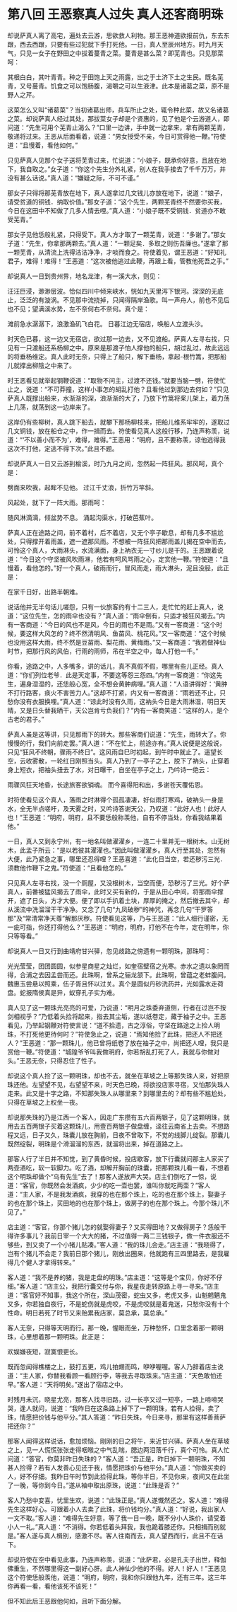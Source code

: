 # 第八回  王恶察真人过失  真人还客商明珠

却说萨真人离了高宅，遍处去云游，思欲救人利物。那王恶神道欲报前仇，东去东跟，西去西跟，只要有些过犯就下手打死他。一日，真人至辰州地方。时九月天气，只见一女子在野田之中拔着蔓青之菜。蔓青是甚么菜？即芜青也。只见那菜呵：

其根白白，其叶青青。种之于田饱上天之雨露，出之于土济下土之生民。既名芜青，又号蔓青。饥食之可以饱肠腹，渴嚼之可以生液津。此本是诸葛之菜，原不是野人之芹。

这菜怎么又叫“诸葛菜”？当初诸葛出师，兵车所止之处，辄令种此菜，故又名诸葛之菜。却说萨真人经过其处，那拔菜女子却是个贤惠的，见了他是个云游道人，即问道：“先生可用个芜青止渴么？”口里一边讲，手中就一边拿来，拿有两颗芜青，敬递将过来。王恶从后面看着，说道：“男女授受不亲，今日可赏得他一鞭。”符使道：“且慢着，看他如何。”

只见萨真人见那个女子送将芜青过来，忙说道：“小娘子，既承你好意，且放在地下，我自取之。”女子道：“你这个先生分外礼紧，别人在我手接去了千千万万，并没有甚么话说。”真人道：“嫌疑之际，不可不谨。”

那女子只得将那芜青放在地下，真人遂拿过几文钱儿亦放在地下，说道：“娘子，请受贫道的铜钱．纳取价值。”那女子道：“这个先生，两颗芜青终不然要你买我，今日在这田中不知做了几多人情去哩。”真人道：“小娘子既不受铜钱．贫道亦不敢受芜青。”

那女子见他恁般礼紧，只得受下。真人方才取了一颗芜青，说道：“多谢了。”那女子道：“先生，你拿那两颗去。”真人道：“一颗足矣．多取之则伤吾廉也。”遂拿了那一颗芜青，从清流上洗得洁洁净净，才啖而食之。符使着见，谓王恶道：“好知礼君子，难得！难得！”王恶道：“这次被他逃过此鞭，再跟上看，管教他死吾之手。”

却说真人一日到贵州界，地名龙津，有一溪大水，则见：

汪汪巨浸，渺渺层波。恰似四川中倾来峡水，恍如九天里泻下银河。深深的无底止，泛泛的有漩涡。不见那中流挠掉，只闻得隔岸渔歌。叫一声舟人，前也不见后也不见；望满溪水势，左不奈何右不奈何。真个是：

滩前急水潺潺下，浪激渔矶飞白花。
日暮江边无宿店，唤船人立渡头沙。

时天色已暮，这一边又无宿店，欲过那一边去，又不见渡船。萨真人左寻右找，只见有一只渡船还系杨柳之中。原来是那渡子怕人撑他的船只，胡过乱过，故此远远的将垂杨维定。真人此时无奈，只得上了船只，解下垂杨，拿起-根竹篙，把那船儿就撑出柳陰之中来了。

时王恶看见就举起钢鞭说道：“取物不问主，过渡不还钱。”就要当脑一劈，符使忙止之，说道：“不可莽撞，这样小事怎的胡乱打他？且看他过到那边去何如？”只见萨真人既撑出船来，水渐渐的深，浪渐渐的大了，乃放下竹篙将桨儿架上，着力荡上几荡，就荡到这一边岸来了。

这岸仍有些柳树，真人跳下船去，就攀下那杨柳枝来，把船儿维系牢牢的，遂取过几文铜钱，放在船仓之中，作一揖而去。符使看见真人这般行移，乃连声称羡，说道：“‘不以善小而不为’，难得，难得。”王恶用：“明府，且不要称羡，谅他逃得我这次不打他，定逃不得下次。”此且不题。

却说萨真人一日又云游到榆溪，时乃九月之间，忽然起一阵狂风。那风呵，真个是：

劈面来吹我，起眸不见他。
过江千丈浪，折竹万竿斜。

风起处，就下了一阵大雨。那雨呵：

随风淋滴滴，倾盆势不息。
涌起沟渠水，打破芭蕉叶。

萨真人正在途路之间，前不着村，后不着店，又无个亭子歇息，却有几多不尴尬处，只得撑开着雨盖，遮一遮那风雨。不想被一阵狂风把那雨盖儿揭在空中而去，可怜这个真人，大雨淋头，水流满面，身上衲衣无一寸纱儿是干的。王恶跟着说道：“今日这个守坚被风吹雨淋，他若有呵风骂雨之心，定赏他一鞭。”符使道：“且慢着，看他怎的。”好一个真人，破雨而行，冒风而走，雨大淋头，泥且没胫，此正是：

在家千日好，出路半朝难。

说话他并无半句话儿嗟怨，只有一伙旅客约有十二三人，走忙忙的赶上真人，说道：“这位先生，怎的雨伞也没有？”真人道：“雨伞倒有，只适才被狂风揭去。”内有一客商道：“今日的风也不是风，今日的雨也不是雨。”又有一客商道：“这个时候，要这样大风怎的？终不然清明风、鱼苗风、桃花风。”又一客商道：“这个时候也没用这样大雨，终不然是豆苗雨、梨花雨、黄梅雨。”又一客商道：“我若做神仙时节，把那行风的风伯，行雨的雨师，吊在半空之中，每人打他一千。”

你看，途路之中，人多嘴多，讲的话儿，真不真假不假，哪里有些儿正经。真人道：“你们列位老爷．此是天定事，不要这等怨三怨四。”内有一客商道：“你这先生，遍身湿湿的，还恁般心宽，全不想会黄肿病哩。”真人道：“人语讲得好：‘黄肿不打行路客，痰火不害苦力人。”这却不打紧，内又有一客商道：“雨若还不止，只愁你没有衣服换哩。”真人道：“谅此时没有久雨，这衲头今日是大雨淋湿，明日天晴，又是日头替我晒干，天公岂肯亏负我们？”内有一客商笑道：“这样的人，是个古老的君子。”

萨真人虽是这等讲，只见那雨下的转大。那些客商们说道：“先生，雨转大了。你慢慢的行，我们向前走罢。”真人道：“不在忙上，前途亦有。”真人说便是这般说，只见“狂风不终朝，骤雨不终日”。这风雨自巳时初起，到午时中就止了。遥望长空，云收雾散，一轮红日刚照当头。真人乃到了一亭子之上，脱下了衲头，止穿着身上短衣，把袖头扭去了水，对日曝干，自坐在亭子之上，乃吟诗一绝云：

雨骤风狂天地昏，长途旅客欲销魂。
而今喜得阳和出，多谢苍天覆佑恩。

时符使看见这个真人，落雨之时淋得个孤孤凄凄，好似雨打寒鸡，破衲头一身是水，全无半点嗟吁，及天雾之时，又吟诗答谢天公，乃叹道：“此好人也！此好人也！”王恶道：“明府，明府，且不要恁般称羡他，自有不停当处，你看我结果着他。”

一日，真人又到永宁州，有一地名叫做濯濯乡，一连二十里并无一根树木。山无树木，此孟子所云：“是以若彼其濯濯也。”因此叫做濯濯乡。真人行至其处，忽然有大便，此乃紧急之事，哪里还忍得哩？王恶喜道：“此化日当空，若还秽污三光．须教他作鞭下之鬼。”符使道：“且看他怎的。”

只见真人左寻右找，没一个厕屋，又没根树木，当空而便，恐秽污了三光。好个萨真人，前番被猛风揭去了雨伞，此时又买有新的，于是从田心中间，将那雨伞撑开，遮了日头，方才大便。便了即以手扒着土块，厚厚的掩之，然后撤去其伞，却从溪流中洗溜溜干干净净。又念了几句“九凤破秽”的神咒，再念几句“干罗答那”及“常清常净天尊”解那厌秽。符使看见这等，乃与王恶道：“此人细行谨密，无一疵可指，你还打得他么？”王恶道：“明府，明府，打他不在今年，定在明年，你只等等看。”

却说真人一日又行到曲靖府甘兴驿，忽见歧路之傍遗有一颗明珠，那珠呵：

光光莹莹，团团圆圆，似参星商星之灿烂，如奎宿壁宿之光寒。赤水之遗以象罔而得，合浦之去因孟尝而还。此珠啊，曾系之骊龙颔下。此珠啊，曾蕴之老蚌腹间。魏惠玉尝悬以照乘，伍子胥且怀以过关。真个是圆似丹砂洗药井，光如露水走荷盘。蛇报隋侯真是异，蚁穿孔子实为难。

真人见了这一颗珠光亮亮的可爱，乃说道：“明月之珠委弃道侧，行者在过岂不按剑相视乎？”乃低着头捡将起来，指去其尘垢，遂以纸卷定，藏于袖子之中。王恶看见，乃举起钢鞭对符使言说：“道不拾遗，古之淳俗，守坚在路途之上捡人明珠，不打死他更待何时？”符使急止之，说道：“焉知他捡了此珠，把还人不把还人？”王恶道：“那一颗珠儿，他已曾将纸卷了放在袖子之中，尚把还人哩，我只是赏他一鞭。”符使道：“城隍爷爷叫我做明府，你若胡乱打死了人，我就与你做对头。”王恶无奈，只得忍住了性子。

却说这个真人捡了这一颗明珠，却也不去，就坐在草坡之上等那失珠人来，好把原珠还他。左望望不见，右望望不来，时天色已晚，将欲投店家寻宿，又怕那失珠人走来。此又是十字之路，不知那失珠人从哪里来？到哪里去的？却有些不尴尬处，只得在草坡之上权坐一夜。

却说那失珠的乃是江西一个客人，因走广东攒有五六百两银子，见了这颗明珠，就用去五百两银子买着这颗珠儿，用壹百两银子做盘缠，迳往云南省上去卖。不想路程又远，日子又久，珠囊儿放在胸前，日夜不曾取下，不觉的线脚儿绽裂。那囊儿既然绽裂，明珠是个滑溜溜的东西，就溜将出来，掉在道路之上。

那客人行了半日并不知觉，到了黄昏时候，投店歇客，放下行囊就问那主人家买了两壶酒吃，软一软脚力。吃了酒，却解开胸前的珠囊，把那颗珠儿看一看，不想着这个明珠却做个“乌有先生”去了！那客人遂放声大哭。店主们倒吃了一惊，说道：“客官，你既然会发酒疯，少少的吃一壶也罢，谁叫你就吃两壶？”客人道：“主人家，不是我发酒疯，我穿的也在那个珠上，吃的也在那个珠上，娶妻子的也在那个珠上，买田地的也在那个珠上，做房子的也在那个珠上。今那个珠儿不见了。”

店主道：“客官，你那个猪儿怎的就娶得妻子？又买得田地？又做得房子？恁般干得许多事儿？我前日宰一个大大的猪，不过值得一两二三钱银子，做一件衣服还不够些，到又卖了一个小猪儿贴凑。”客人道：“我的珠儿会走。”店主道：“我晓得了，岂有个猪儿不会走？我前日那个猪儿，刚放出圈来，他就跑有三四里路去，是我雇得几个健人才拿得转来。”

客人道：“我不是养的猪，我是走盘的明珠。”店主道：“这等是个宝贝，你好不仔细。”客人道：“店主公，我把行囊交付与你，我星夜走转原路上寻一寻来。”店主道：“客官好不知事，我这个所在，深山茂密，蛇虫又多，老虎又多，山魁魍魉鬼又多，你若独自夜行，不是蛇伤就是虎咬，不是虎咬就是着鬼迷，只愁你没有十个性命。明日若死了时节又来贻累我店家，莫总承，莫总承。”

客人无奈，只得等天明而行。那一晚，惺眼而坐，万种愁怀，口里念着那一颗明珠，心里想着那一颗明珠。此正是：

欢娱嫌夜短，寂寞恨更长。

既而忽闻得樵楼之上，鼓打五更，鸡儿拍翅而鸣，咿咿喔喔。客人乃辞着店主说道：“主人家，你替我看顾一看顾行李，等我去寻取珠来。”店主道：“天色敢怕还早。”客人道：“天将明矣。”遂出了宿店之中。

时残月未沉，晓星尤亮，那客人找寻旧路，过一长亭又过一短亭，一路上啼啼哭哭，逢人就问，说道：“我昨日在这条路上掉下了一颗明珠，若有人捡得，卖了珠，情愿把价钱与他平分。”其人答道：“昨日失珠，今日来寻，那里有这样善菩萨把还你？”

那客人闻得这样说话，愈加烦恼。刚刚的日之将午，来近甘兴驿。萨真人坐在草坡之上，见一人慌慌张张走得咽喉之中气乱喘，腮边两泪落千行，真个可怜。真人忙问道：“答官，你莫非昨日失珠的？”客人道：“吾正是，昨日掉下一颗明珠，不知甚人捡得？若有人发善心见还于我，情愿把珠价与他平分。”真人道：“你做买卖的人，好不仔细。我昨日午时节到此捡得此珠，等你半日，不见你来，夜间又在此坐了一晚，等你到今日。”遂从袖中取出原珠，说道：“此珠是否？”

客人乃愁中变喜，忧里生欢，说道：“此珠正是。”真人遂慨然还之。客人道：“难得先生这样好心。可跟着小人去卖了此珠，将价钱均分。”真人道：“好说，我出家人一文不取。”客人道：“难得先生好意，等了我一日一晚，既不分小人珠价，请受着小人一礼。”真人道：“不消得。你若低着头拜我，我也跪着膝还你。只相揖而别就是。”客人遂与真人楫别，感激不尽。客人往南而去，真人望西而行，此且不在话下。

却说符使在空中看见此事，乃连声称羡，说道：“此萨君，必是孔夫子出世，释伽佛重生，不然哪里得这一副好心肝。此人神仙少他的不得。好人！好人！”王恶见这个符使恁般羡他，说道：“明府，明府，我和你只跟他九年，还有三年。这三年你再看一看，看他该死不该死！”

但不知此后王恶跟他何如，且听下面分解。
